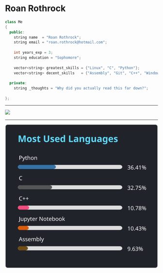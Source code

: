 # Roan Rothrock

```c++
class Me
{
  public:
    string name  = "Roan Rothrock";
    string email = "roan.rothrock@hotmail.com";

    int years_exp = 3;
    string education = "Sophomore";

    vector<string> greatest_skills = {"Linux", "C", "Python"};
    vector<string> decent_skills   = {"Assembly", "Git", "C++", "Windows"};

  private:
    string _thoughts = "Why did you actually read this far down?";

};
```
---

<a href="https://skillicons.dev">
  <img src="https://skillicons.dev/icons?i=linux,c,python,git,cpp,bash,flask">
</a>

---

![Languages Used](https://github.com/R-Rothrock/R-Rothrock/blob/main/language_stats.svg)

<!---
R-Rothrock/R-Rothrock is a special repository because its
`README.md` (this file) appears on your GitHub profile.
You can click the Preview link to take a look at your changes.
--->
